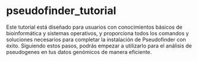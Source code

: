 # pseudofinder_tutorial
Este tutorial está diseñado para usuarios con conocimientos básicos de bioinformática y sistemas operativos, y proporciona todos los comandos y soluciones necesarios para completar la instalación de Pseudofinder con éxito. Siguiendo estos pasos, podrás empezar a utilizarlo para el análisis de pseudogenes en tus datos genómicos de manera eficiente.
